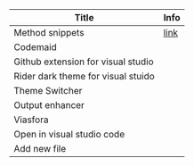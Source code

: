 | Title                              | Info                                                                                       |
| ---------------------------------- | ------------------------------------------------------------------------------------------ |
| Method snippets                    | [link](https://marketplace.visualstudio.com/items?itemName=jsakamoto.CMethodsCodeSnippets) |
| Codemaid                           |                                                                                            |
| Github extension for visual studio |                                                                                            |
| Rider dark theme for visual stuido |                                                                                            |
| Theme Switcher                     |                                                                                            |
| Output enhancer                    |                                                                                            |
| Viasfora                           |                                                                                            |
| Open in visual studio code         |                                                                                            |
| Add new file                       |                                                                                            |

